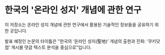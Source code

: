 # 한국의 '온라인 성지' 개념에 관한 연구
이 저장소는 온라인 성지 개념에 관한 연구에서 활용된 기술적인 정보들을 공유하기 위한 곳입니다.
<p>발표 예정인 논문의 타이틀은 "한국의 ‘온라인 성지(聖地)’ 개념의 출현과 진화: ‘쿠키닷컴’ 게시물 댓글 텍스트 분석을 중심으로"입니다.</p>
